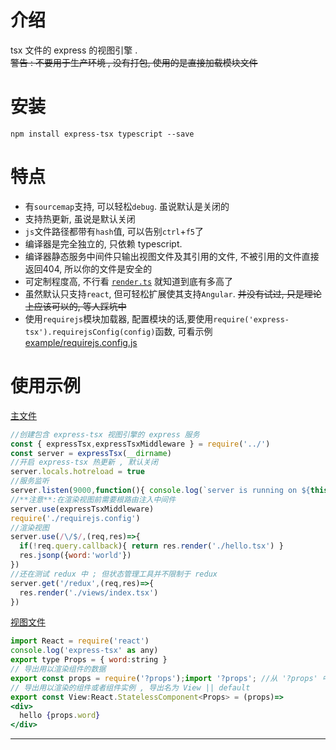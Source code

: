 
# 介绍
tsx 文件的 express 的视图引擎 .  
<del>警告 : 不要用于生产环境 , 没有打包, 使用的是直接加载模块文件</del>

# 安装
```shell
npm install express-tsx typescript --save
```

# 特点
- 有`sourcemap`支持, 可以轻松`debug`. 虽说默认是关闭的
- 支持热更新, 虽说是默认关闭
- `js`文件路径都带有`hash`值, 可以告别`ctrl`+`f5`了
- 编译器是完全独立的, 只依赖 typescript. 
- 编译器静态服务中间件只输出视图文件及其引用的文件, 不被引用的文件直接返回404, 所以你的文件是安全的
- 可定制程度高, 不行看 [`render.ts`](./src/render/render.ts) 就知道到底有多高了
- 虽然默认只支持`react`, 但可轻松扩展使其支持`Angular`. <del>并没有试过, 只是理论上应该可以的, 等人踩坑中</del>
- 使用`requirejs`模块加载器, 配置模块的话,要使用`require('express-tsx').requirejsConfig(config)`函数, 可看示例 [example/requirejs.config.js](./example/requirejs.config.js)

# 使用示例
[主文件](./example/index.js)
```javascript
//创建包含 express-tsx 视图引擎的 express 服务
const { expressTsx,expressTsxMiddleware } = require('../')
const server = expressTsx(__dirname)
//开启 express-tsx 热更新 , 默认关闭
server.locals.hotreload = true
//服务监听
server.listen(9000,function(){ console.log(`server is running on ${this.address().port}`) })
//**注意**:在渲染视图前需要根路由注入中间件
server.use(expressTsxMiddleware)
require('./requirejs.config')
//渲染视图
server.use(/\/$/,(req,res)=>{
  if(!req.query.callback){ return res.render('./hello.tsx') }
  res.jsonp({word:'world'})
})
//还在测试 redux 中 ; 但状态管理工具并不限制于 redux 
server.get('/redux',(req,res)=>{
  res.render('./views/index.tsx')
})
```
[视图文件](./example/hello.tsx)
```jsx typescript
import React = require('react')
console.log('express-tsx' as any)
export type Props = { word:string }
// 导出用以渲染组件的数据
export const props = require('?props');import '?props'; //从 '?props' 中获取服务器数据
// 导出用以渲染的组件或者组件实例 , 导出名为 View || default
export const View:React.StatelessComponent<Props> = (props)=>
<div>
  hello {props.word}
</div>
```

***********